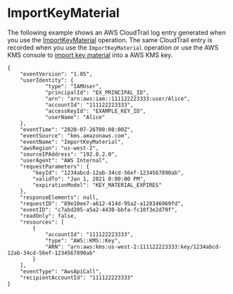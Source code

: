 # ImportKeyMaterial<a name="ct-importkeymaterial"></a>

The following example shows an AWS CloudTrail log entry generated when you use the [ImportKeyMaterial](https://docs.aws.amazon.com/kms/latest/APIReference/API_ImportKeyMaterial.html) operation\. The same CloudTrail entry is recorded when you use the `ImportKeyMaterial` operation or use the AWS KMS console to [import key material](importing-keys-import-key-material.md) into a AWS KMS key\.

```
{
    "eventVersion": "1.05",
    "userIdentity": {
            "type": "IAMUser",
            "principalId": "EX_PRINCIPAL_ID",
            "arn": "arn:aws:iam::111122223333:user/Alice",
            "accountId": "111122223333",
            "accessKeyId": "EXAMPLE_KEY_ID",
            "userName": "Alice"
    },
    "eventTime": "2020-07-26T00:08:00Z",
    "eventSource": "kms.amazonaws.com",
    "eventName": "ImportKeyMaterial",
    "awsRegion": "us-west-2",
    "sourceIPAddress": "192.0.2.0",
    "userAgent": "AWS Internal",
    "requestParameters": {
        "keyId": "1234abcd-12ab-34cd-56ef-1234567890ab",
        "validTo": "Jan 1, 2021 8:00:00 PM",
        "expirationModel": "KEY_MATERIAL_EXPIRES"
    },
    "responseElements": null,
    "requestID": "89e10ee7-a612-414d-95a2-a128346969fd",
    "eventID": "c7abd205-a5a2-4430-bbfa-fc10f3e2d79f",
    "readOnly": false,
    "resources": [
        {
            "accountId": "111122223333",
            "type": "AWS::KMS::Key",
            "ARN": "arn:aws:kms:us-west-2:111122223333:key/1234abcd-12ab-34cd-56ef-1234567890ab"
        }
    ],
    "eventType": "AwsApiCall",
    "recipientAccountId": "111122223333"
}
```